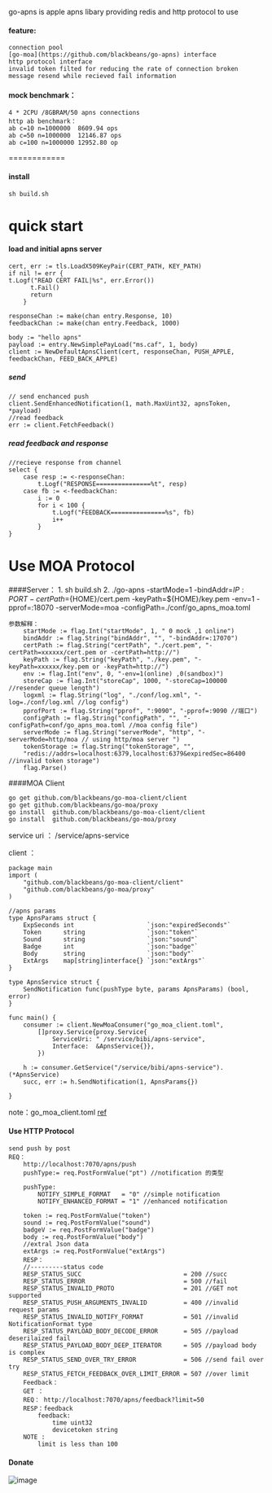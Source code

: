 
go-apns is apple apns libary providing redis and http protocol to use 

####  feature:
    connection pool 
    [go-moa](https://github.com/blackbeans/go-apns) interface
    http protocol interface
    invalid token filted for reducing the rate of connection broken
    message resend while recieved fail information
    
#### mock benchmark：
	4 * 2CPU /8GBRAM/50 apns connections
	http ab benchmark：
	ab c=10 n=1000000  8609.94 ops 
	ab c=50 n=1000000  12146.87 ops
	ab c=100 n=1000000 12952.80 op
============
#### install
    sh build.sh

quick start
============

#### load and initial apns server
    cert, err := tls.LoadX509KeyPair(CERT_PATH, KEY_PATH)
    if nil != err {
    t.Logf("READ CERT FAIL|%s", err.Error())
		  t.Fail()
		  return
		}

	responseChan := make(chan entry.Response, 10)
	feedbackChan := make(chan entry.Feedback, 1000)

	body := "hello apns"
	payload := entry.NewSimplePayLoad("ms.caf", 1, body)
	client := NewDefaultApnsClient(cert, responseChan, PUSH_APPLE, feedbackChan, FEED_BACK_APPLE)
	
	
##### send
	// send enchanced push
	client.SendEnhancedNotification(1, math.MaxUint32, apnsToken, *payload)
	//read feedback
	err := client.FetchFeedback()
	
##### read feedback and response 

	//recieve response from channel 
	select {
		case resp := <-responseChan:
			t.Logf("RESPONSE===============%t", resp)
		case fb := <-feedbackChan:
			i := 0
			for i < 100 {
				t.Logf("FEEDBACK===============%s", fb)
				i++
			}
	}
	
	

Use MOA Protocol  
===================
####Server：
    1. sh build.sh
    2. ./go-apns -startMode=1 -bindAddr=${IP:PORT} -certPath=${HOME}/cert.pem -keyPath=${HOME}/key.pem  -env=1 -pprof=:18070 -serverMode=moa -configPath=./conf/go_apns_moa.toml

    参数解释：
        startMode := flag.Int("startMode", 1, " 0 mock ,1 online")
        bindAddr := flag.String("bindAddr", "", "-bindAddr=:17070")
        certPath := flag.String("certPath", "./cert.pem", "-certPath=xxxxxx/cert.pem or -certPath=http://")
        keyPath := flag.String("keyPath", "./key.pem", "-keyPath=xxxxxx/key.pem or -keyPath=http://")
        env := flag.Int("env", 0, "-env=1(online) ,0(sandbox)")
        storeCap := flag.Int("storeCap", 1000, "-storeCap=100000  //resender queue length")
        logxml := flag.String("log", "./conf/log.xml", "-log=./conf/log.xml //log config")
        pprofPort := flag.String("pprof", ":9090", "-pprof=:9090 //端口")
        configPath := flag.String("configPath", "", "-configPath=conf/go_apns_moa.toml //moa config file")
        serverMode := flag.String("serverMode", "http", "-serverMode=http/moa // using http/moa server ")
        tokenStorage := flag.String("tokenStorage", "",
        "redis://addrs=localhost:6379,localhost:6379&expiredSec=86400 //invalid token storage")
        flag.Parse()

####MOA Client

    go get github.com/blackbeans/go-moa-client/client
    go get github.com/blackbeans/go-moa/proxy
    go install  github.com/blackbeans/go-moa-client/client
    go install  github.com/blackbeans/go-moa/proxy

service uri ：
    /service/apns-service
 
client ：
    
    package main
    import (
        "github.com/blackbeans/go-moa-client/client"
        "github.com/blackbeans/go-moa/proxy"
    )
    
    //apns params
    type ApnsParams struct {
        ExpSeconds int                    `json:"expiredSeconds"`
        Token      string                 `json:"token"`
        Sound      string                 `json:"sound"`
        Badge      int                    `json:"badge"`
        Body       string                 `json:"body"`
        ExtArgs    map[string]interface{} `json:"extArgs"`
    }
    
    type ApnsService struct {
        SendNotification func(pushType byte, params ApnsParams) (bool, error)
    }
    
    func main() {
        consumer := client.NewMoaConsumer("go_moa_client.toml",
            []proxy.Service{proxy.Service{
                ServiceUri: " /service/bibi/apns-service",
                Interface:  &ApnsService{}},
            })
    
        h := consumer.GetService("/service/bibi/apns-service").(*ApnsService)
        succ, err := h.SendNotification(1, ApnsParams{})
    
    }

note：go_moa_client.toml [ref](http://github.com/blackbeans/go-moa-client/blob/master/conf/moa_client.toml)




 


#### Use HTTP Protocol
    send push by post 
    REQ：
        http://localhost:7070/apns/push
        pushType:= req.PostFormValue("pt") //notification 的类型
    
        pushType:
            NOTIFY_SIMPLE_FORMAT   = "0" //simple notification
            NOTIFY_ENHANCED_FORMAT = "1" //enhanced notification 
    
        token := req.PostFormValue("token") 
        sound := req.PostFormValue("sound")
        badgeV := req.PostFormValue("badge")
        body := req.PostFormValue("body")
        //extral Json data
        extArgs := req.PostFormValue("extArgs")
        RESP：
        //---------status code
        RESP_STATUS_SUCC                            = 200 //succ
        RESP_STATUS_ERROR                           = 500 //fail
        RESP_STATUS_INVALID_PROTO                   = 201 //GET not supported
        RESP_STATUS_PUSH_ARGUMENTS_INVALID          = 400 //invalid request params 
        RESP_STATUS_INVALID_NOTIFY_FORMAT           = 501 //invalid NotificationFormat type
        RESP_STATUS_PAYLOAD_BODY_DECODE_ERROR       = 505 //payload deserilaized fail 
        RESP_STATUS_PAYLOAD_BODY_DEEP_ITERATOR      = 505 //payload body is complex
        RESP_STATUS_SEND_OVER_TRY_ERROR             = 506 //send fail over try
        RESP_STATUS_FETCH_FEEDBACK_OVER_LIMIT_ERROR = 507 //over limit
        Feedback：
        GET ：
        REQ： http://localhost:7070/apns/feedback?limit=50
        RESP：feedback 
            feedback: 
                time uint32
                devicetoken string
        NOTE :
            limit is less than 100


#### Donate

![image](github.com/blackbeans/kiteq/blob/master/doc/qcode.png)







